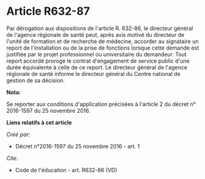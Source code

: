 # Article R632-87

Par dérogation aux dispositions de l'article R. 632-86, le directeur général de l'agence régionale de santé peut, après avis
motivé du directeur de l'unité de formation et de recherche de médecine, accorder au signataire un report de l'installation
ou de la prise de fonctions lorsque cette demande est justifiée par le projet professionnel ou universitaire du demandeur.
Tout report accordé proroge le contrat d'engagement de service public d'une durée équivalente à celle de ce report. Le
directeur général de l'agence régionale de santé informe le directeur général du Centre national de gestion de sa décision.

**Nota:**

Se reporter aux conditions d'application précisées à l'article 2 du décret n° 2016-1597 du 25 novembre 2016.

**Liens relatifs à cet article**

_Créé par_:

  - Décret n°2016-1597 du 25 novembre 2016 - art. 1

_Cite_:

  - Code de l'éducation - art. R632-86 (VD)
